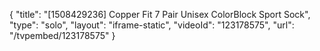 {
    "title": "[1508429236] Copper Fit 7 Pair Unisex ColorBlock Sport Sock",
    "type": "solo",
    "layout": "iframe-static",
    "videoId": "123178575",
    "url": "\/tvpembed\/123178575"
}